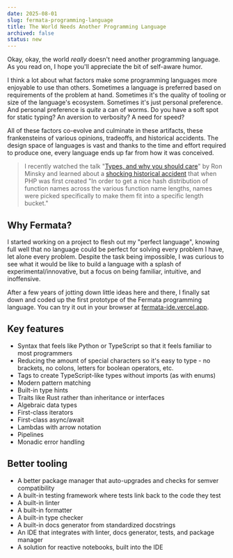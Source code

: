 ```yaml
---
date: 2025-08-01
slug: fermata-programming-language
title: The World Needs Another Programming Language
archived: false
status: new
---
```


Okay, okay, the world <i>really</i> doesn't need another programming language. As you read on, I hope you'll appreciate the bit of self-aware humor.

I think a lot about what factors make some programming languages more enjoyable to use than others. Sometimes a language is preferred based on requirements of the problem at hand. Sometimes it's the quality of tooling or size of the language's ecosystem. Sometimes it's just personal preference. And personal preference is <i>quite</i> a can of worms. Do you have a soft spot for static typing? An aversion to verbosity? A need for speed?

All of these factors co-evolve and culminate in these artifacts, these frankensteins of various opinions, tradeoffs, and historical accidents. The design space of languages is vast and thanks to the time and effort required to produce one, every language ends up far from how it was conceived.

> I recently watched the talk "<a href="https://www.youtube.com/watch?v=yVuEPwNuCHw" target="_blank">Types, and why you should care</a>" by Ron Minsky and learned about a <a href="https://news-web.php.net/php.internals/70691" target="_blank">shocking historical accident</a> that when PHP was first created "In order to get a nice hash distribution of function names across the various function name lengths, names were picked specifically to make them fit into a specific length bucket."

## Why Fermata?

I started working on a project to flesh out my "perfect language", knowing full well that no language could be perfect for solving every problem I have, let alone every problem. Despite the task being impossible, I was curious to see what it would be like to build a language with a splash of experimental/innovative, but a focus on being familiar, intuitive, and inoffensive.

After a few years of jotting down little ideas here and there, I finally sat down and coded up the first prototype of the Fermata programming language. You can try it out in your browser at <a href="https://fermata-ide.vercel.app" target="_blank">fermata-ide.vercel.app</a>.

## Key features

- Syntax that feels like Python or TypeScript so that it feels familiar to most programmers
- Reducing the amount of special characters so it's easy to type - no brackets, no colons, letters for boolean operators, etc.
- Tags to create TypeScript-like types without imports (as with enums)
- Modern pattern matching
- Built-in type hints
- Traits like Rust rather than inheritance or interfaces
- Algebraic data types
- First-class iterators
- First-class async/await
- Lambdas with arrow notation
- Pipelines
- Monadic error handling

## Better tooling

- A better package manager that auto-upgrades and checks for semver compatibility
- A built-in testing framework where tests link back to the code they test
- A built-in linter
- A built-in formatter
- A built-in type checker
- A built-in docs generator from standardized docstrings
- An IDE that integrates with linter, docs generator, tests, and package manager
- A solution for reactive notebooks, built into the IDE
